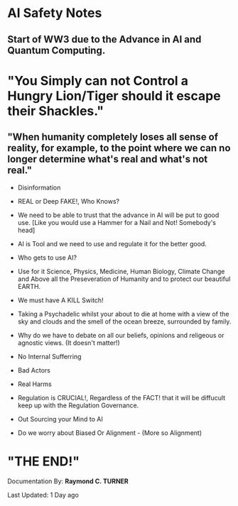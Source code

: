 # AI Safety Notes

## Start of WW3 due to the Advance in AI and Quantum Computing.


# "You Simply can not Control a Hungry Lion/Tiger should it escape their Shackles."

## "When humanity completely loses all sense of reality, for example, to the point where we can no longer determine what's real and what's not real."


*  Disinformation

* REAL or Deep FAKE!, Who Knows?

* We need to be able to trust that the advance in AI will be put to good use. [Like you would use a Hammer for a Nail and Not! Somebody's head]
* AI is Tool and we need to use and regulate it for the better good.
* Who gets to use AI?
* Use for it Science, Physics, Medicine, Human Biology, Climate Change and Above all the Preseveration of Humanity and to protect our beautiful EARTH.
* We must have A KILL Switch!
* Taking a Psychadelic whilst your about to die at home with a view of the sky and clouds and the smell of the ocean breeze, surrounded by family.
* Why do we have to debate on all our beliefs, opinions and religeous or agnostic views. (It doesn't matter!)
* No Internal Sufferring
* Bad Actors
* Real Harms
* Regulation is CRUCIAL!, Regardless of the FACT! that it will be diffucult keep up with the Regulation Governance.
* Out Sourcing your Mind to AI
* Do we worry about Biased Or Alignment - (More so Alignment)

# "THE END!"


Documentation By: **Raymond C. TURNER**

Last Updated: 1 Day ago